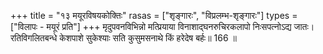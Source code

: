 +++
title = "१३ मयूरविषयकोक्तिः"
rasas = ["शृङ्गारः", "विप्रलम्भ-शृङ्गारः"]
types = ["विलापः - मयूरं प्रति"]
+++
मृदुपवनविभिन्नो मत्प्रियाया विनाशाद्घनरुचिरकलापो निःसपत्नोऽद्य जातः।  
रतिविगलितबन्धे केशपाशे सुकेश्याः सति कुसुमसनाथे किं हरेदेष बर्हः॥ 166 ॥  